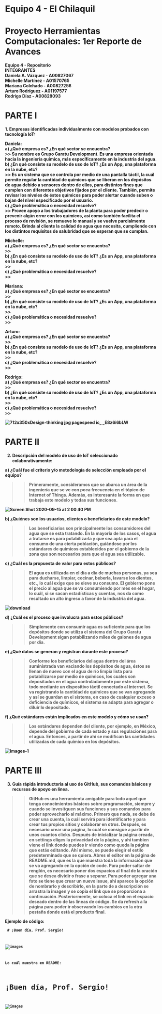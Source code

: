 # Equipo 4 - El Chilaquil

# Proyecto Herramientas Computacionales: 1er Reporte de Avances

<b> Equipo 4 - Repositorio <b/>     
INTEGRANTES   
Daniela A. Vázquez - A00827067  
Michelle Martínez - A01570765  
Mariana Colchado - A00827256  
Arturo Rodríguez - A01197577  
Rodrigo Díaz - A00828093  
    
# PARTE I  
    
<b>1. Empresas identificadas individualmente con modelos probados con tecnología IoT:
        
Daniela: <b/>   
    <b> a) ¿Qué empresa es? ¿En qué sector se encuentra? <b/>  
            >> Su nombre es Grupo Garatu Development. Es una empresa orientada hacia la ingeniería química, más específicamente en la industria del agua.  
    <b> b) ¿En qué consiste su modelo de uso de IoT? ¿Es un App, una plataforma en la nube, etc? <b/>  
            >> Es un sistema que se controla por medio de una pantalla táctil, la cuál permite regular la cantidad de químicos que se liberan en los depósitos de agua debido a sensores dentro de ellos, para distintos fines que cumplen con diferentes objetivos fijados por el cliente. También, permite revisar los niveles de éstos químicos para poder alertar cuando suben o bajan del nivel especificado por el usuario.    
    <b> c) ¿Qué problemática o necesidad resuelve? <b/>  
            >> Provee apoyo a los trabajadores de la planta para poder predecir o prevenir algún error con los químicos, así como también facilita el proceso de revisión, se remueve lo manual y se vuelve parcialmente remoto. Brinda al cliente la calidad de agua que necesita, cumpliendo con los distintos requisitos de salubridad que se esperan que se cumplan.     
            
<b> Michelle: <b/>  
    <b> a) ¿Qué empresa es? ¿En qué sector se encuentra? <b/>  
            >>  
    <b> b) ¿En qué consiste su modelo de uso de IoT? ¿Es un App, una plataforma en la nube, etc? <b/>  
            >>  
    <b> c) ¿Qué problemática o necesidad resuelve? <b/>  
            >>  
            
<b> Mariana: <b/>  
    <b> a) ¿Qué empresa es? ¿En qué sector se encuentra? <b/>  
            >>  
    <b> b) ¿En qué consiste su modelo de uso de IoT? ¿Es un App, una plataforma en la nube, etc? <b/>  
            >>  
    <b> c) ¿Qué problemática o necesidad resuelve? <b/>  
            >>  
            
<b> Arturo: <b/>  
   <b>  a) ¿Qué empresa es? ¿En qué sector se encuentra? <b/>  
            >>   
    <b> b) ¿En qué consiste su modelo de uso de IoT? ¿Es un App, una plataforma en la nube, etc? <b/>  
            >>  
    <b> c) ¿Qué problemática o necesidad resuelve? <b/>  
            >>  
            
<b> Rodrigo: <b/>  
   <b>  a) ¿Qué empresa es? ¿En qué sector se encuentra? <b/>  
            >>   
    <b> b) ¿En qué consiste su modelo de uso de IoT? ¿Es un App, una plataforma en la nube, etc? <b/>  
            >>  
    <b> c) ¿Qué problemática o necesidad resuelve? <b/>  
            >>   
            
![712x350xDesign-thinking jpg pagespeed ic_ _E8z6i6bLW](https://user-images.githubusercontent.com/71424870/93436299-38ca9100-f890-11ea-817c-a1e85b4b7c14.jpg)


            
# PARTE II
  
  2. Descripción del modelo de uso de IoT seleccionado colaborativamente:  
  
  a) ¿Cuál fue el criterio y/o metodología de selección empleado por el equipo?  
  >> Primeramente, consideramos que se abarca un área de la ingeniería que se ve con poca frecuencia en el tópico de Internet of Things. Además, es interesante la forma en que trabaja este modelo y todas sus funciones.  
  
  ![Screen Shot 2020-09-15 at 2 00 40 PM](https://user-images.githubusercontent.com/71424870/93449378-4a189b00-f89a-11ea-99ce-b1ca5c8bf361.png)
  
  b) ¿Quiénes son los usuarios, clientes o beneficiarios de este modelo?  
  >> Los beneficiarios son principalmente los consumidores del agua que se esta tratando. En la mayoría de los casos, el agua a tratarse es para potabilizarla y que sea apta para el consumo de una cierta población, guiándose por los estándares de químicos establecidos por el gobierno de la zona que son necesarios para que el agua sea utilizable.   
  
  c) ¿Cuál es la propuesta de valor para estos públicos?  
  >> El agua es utilizada en el día a día de muchas personas, ya sea para ducharse, limpiar, cocinar, beberla, lavarse los dientes, etc., lo cuál exige que se eleve su consumo. El gobierno pone el precio al agua que se va consumiendo por mes en el hogar, lo cuál, si se sacan estadísticas y cuentas, nos da como resultado un alto ingreso a favor de la industria del agua.  
  
  ![download](https://user-images.githubusercontent.com/71424870/93449719-b398a980-f89a-11ea-898b-c2437d1d1515.jpg)
  
  d) ¿Cuál es el proceso que involucra para estos públicos?  
  >> Simplemente con consumir agua es suficiente para que los depósitos donde se utiliza el sistema del Grupo Garatu Development sigan potabilizando miles de galones de agua por día. 
  
  e) ¿Qué datos se generan y registran durante este proceso?  
  >>  Conforme los beneficiarios del agua dentro del área suministrada van vaciando los depósitos de agua, éstos se llenan de nuevo con el agua de río limpia lista para potabilizarse por medio de químicos, los cuales son depositados en el agua controladamente por este sistema, todo mediante un dispositivo táctil conectado al internet. Se va registrando la cantidad de químicos que se van agregando y así se guardan en el sistema, en caso de cualquier exceso o deficiencia de químicos, el sistema se adapta para agregar o diluir lo depositado.    
  
  f) ¿Qué estándares están implicados en este modelo y cómo se usan?  
  >> Los estándares dependen del cliente, por ejemplo, en México, depende del gobierno de cada estado y sus regulaciones para el agua. Entonces, a partir de ahí se modifican las cantidades utilizadas de cada químico en los depósitos.  
  
  ![images-1](https://user-images.githubusercontent.com/71424870/93449580-8946ec00-f89a-11ea-95f0-048f64390cda.png)

  
  
  
# PARTE III
  
  3. Guía rápida introductoria al uso de GitHub, sus comandos básicos y recursos de apoyo en línea.  
  >>  GitHub es una herramienta amigable para todo aquel que tenga conocimientos básicos sobre programación, siempre y cuando se invesitguen sus funciones y sus comandos para poder aprovecharlo al máximo. Primero que nada, se debe de crear una cuenta, la cuál servirá para identificarte y para crear tus propios sitios y colaborar en otros. Después, es necesario crear una página, lo cuál se consigue a partir de unos cuantos clicks. Después de inicializar la página creada, en settings eliges la privacidad de la página, y ahí tambien viene el link donde puedes ir viendo como queda la página que estás editando. Ahí mismo, se puede elegir el estilo predeterminado que se quiera. Abres el editor en la página de README.md, que es la que muestra toda la información que se va agregando en la opción de code. Para poder saltar de renglón, es necesario poner dos espacios al final de la oración que se desea dividir o frase a separar. Para poder agregar una foto se tiene que crear un nuevo issue, ahí aparece la opción de nombrarlo y describirlo, en la parte de a descripción se arrastra la imagen y se copia el link que se proporciona a continuación. Posteriormente, se coloca el link en el espacio deseado dentro de las líneas de código. Se da refresh a la página para poder ir observando los cambios en la otra pestaña donde está el producto final.  
  
  Ejemplo de código: 
  
  <code> # ¡Buen día, Prof. Sergio!
  
  ![images](https://user-images.githubusercontent.com/fotoquequieras.png)
  
  
  Lo cuál muestra en README:
  
 # ¡Buen día, Prof. Sergio!
  
 ![images](https://user-images.githubusercontent.com/71424870/93448521-518b7480-f899-11ea-818f-0517583e616b.png) 
 


  



<b> <b/> 
